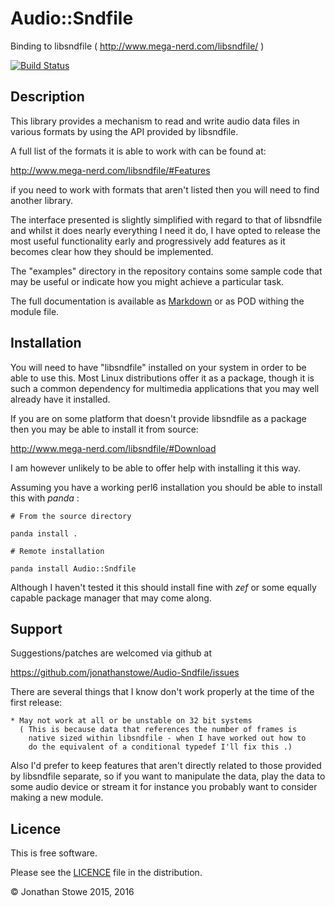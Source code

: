 # Audio::Sndfile

Binding to libsndfile ( http://www.mega-nerd.com/libsndfile/ )

[![Build Status](https://travis-ci.org/jonathanstowe/Audio-Sndfile.svg?branch=master)](https://travis-ci.org/jonathanstowe/Audio-Sndfile)

## Description

This library provides a mechanism to read and write audio data files in
various formats by using the API provided by libsndfile.

A full list of the formats it is able to work with can be found at:

http://www.mega-nerd.com/libsndfile/#Features

if you need to work with formats that aren't listed then you will need to
find another library.

The interface presented is slightly simplified with regard to that of
libsndfile and whilst it does nearly everything I need it do, I have opted
to release the most useful functionality early and progressively add
features as it becomes clear how they should be implemented.

The "examples" directory in the repository contains some sample code that
may be useful or indicate how you might achieve a particular task.

The full documentation is available as [Markdown](Documentation.md) or
as POD withing the module file.

## Installation

You will need to have "libsndfile"  installed on your system in order to
be able to use this. Most Linux distributions offer it as a package, though
it is such a common dependency for multimedia applications that you may well
already have it installed.

If you are on some platform that doesn't provide libsndfile as a package
then you may be able to install it from source:

http://www.mega-nerd.com/libsndfile/#Download

I am however unlikely to be able to offer help with installing it this way.

Assuming you have a working perl6 installation you should be able to
install this with *panda* :

    # From the source directory
   
    panda install .

    # Remote installation

    panda install Audio::Sndfile

Although I haven't tested it this should install fine with *zef* or
some equally capable package manager that may come along.

## Support

Suggestions/patches are welcomed via github at

https://github.com/jonathanstowe/Audio-Sndfile/issues

There are several things that I know don't work properly at the time of the
first release:

    * May not work at all or be unstable on 32 bit systems
      ( This is because data that references the number of frames is
        native sized within libsndfile - when I have worked out how to
        do the equivalent of a conditional typedef I'll fix this .)

Also I'd prefer to keep features that aren't directly related to those
provided by libsndfile separate, so if you want to manipulate the data,
play the data to some audio device or stream it for instance you probably
want to consider making a new module.

## Licence

This is free software.

Please see the [LICENCE](LICENCE) file in the distribution.

© Jonathan Stowe 2015, 2016
